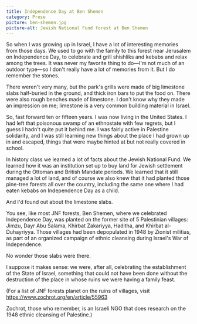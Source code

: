 ```yaml
---
title: Independence Day at Ben Shemen
category: Prose
picture: ben-shemen.jpg
picture-alt: Jewish National Fund forest at Ben Shemen
---
```


So when I was growing up in Israel, I have a lot of interesting memories from those days. We used to go with the family to this forest near Jerusalem on Independence Day, to celebrate and grill shishliks and kebabs and relax among the trees. It was never my favorite thing to do—I'm not much of an outdoor type—so I don't really have a lot of memories from it. But I do remember the stones. <!--more-->

There weren't very many, but the park's grills were made of big limestone slabs half-buried in the ground, and thick iron bars to put the food on. There were also rough benches made of limestone. I don't know why they made an impression on me; limestone is a very common building material in Israel.

So, fast forward ten or fifteen years. I was now living in the United States. I had left that poisonous swamp of an ethnostate with few regrets, but I guess I hadn't quite put it behind me. I was fairly active in Palestine solidarity, and I was still learning new things about the place I had grown up in and escaped, things that were maybe hinted at but not really covered in school.

In history class we learned a lot of facts about the Jewish National Fund. We learned how it was an institution set up to buy land for Jewish settlement during the Ottoman and British Mandate periods. We learned that it still managed a lot of land, and of course we also knew that it had planted those pine-tree forests all over the country, including the same one where I had eaten kebabs on Independence Day as a child.

And I'd found out about the limestone slabs.

You see, like most JNF forests, Ben Shemen, where we celebrated Independence Day, was planted on the former site of 5 Palestinian villages: Jimzu, Dayr Abu Salama, Khirbat Zakariyya, Haditha, and Khirbat al-Duhayriyya. Those villages had been depopulated in 1948 by Zionist militias, as part of an organized campaign of ethnic cleansing during Israel's War of Independence.

No wonder those slabs were there.

I suppose it makes sense: we were, after all, celebrating the establishment of the State of Israel, something that could not have been done without the destruction of the place in whose ruins we were having a family feast.

(For a list of JNF forests planet on the ruins of villages, visit https://www.zochrot.org/en/article/55963

Zochrot, those who remember, is an Israeli NGO that does research on the 1948 ethnic cleansing of Palestine.)
